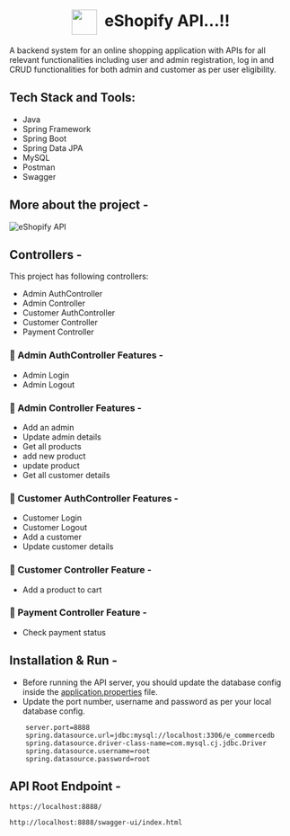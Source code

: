 <!-- <h1 align="center">eShopify API...!!</h1> -->
<h1 align="center"><img align="center" height="45" src="https://user-images.githubusercontent.com/102204260/224464817-55d9a792-44bf-4b73-9406-7f1c4c815071.png"> &nbsp;eShopify API...!! </h1>

A backend system for an online shopping application with APIs for all relevant functionalities including user and admin registration, log in and CRUD functionalities for both admin and customer as per user eligibility. 

## Tech Stack and Tools:

* Java
* Spring Framework
* Spring Boot
* Spring Data JPA
* MySQL
* Postman
* Swagger

<!-- <p align="center">
  <img src="https://img.shields.io/badge/Java-ED8B00?style=for-the-badge&logo=java&logoColor=white" alt="java" />
  <img src="https://img.shields.io/badge/MySQL-005C84?style=for-the-badge&logo=mysql&logoColor=white" alt="mysql" />
</p> -->



## More about the project -
![eShopify API](https://user-images.githubusercontent.com/102204260/224464918-f0be9856-a3cd-4073-ae90-08dca8309e16.png)
<br />

## Controllers -

This project has following controllers:

- Admin AuthController
- Admin Controller
- Customer AuthController
- Customer Controller
- Payment Controller

### 🚀 Admin AuthController Features -
- Admin Login
- Admin Logout

### 🚀 Admin Controller Features -
- Add an admin
- Update admin details
- Get all products 
- add new product
- update product
- Get all customer details

### 🚀 Customer AuthController Features -
- Customer Login
- Customer Logout
- Add a customer
- Update customer details 

### 🚀 Customer Controller Feature -
- Add a product to cart

### 🚀 Payment Controller Feature -
- Check payment status


## Installation & Run -

* Before running the API server, you should update the database config inside the [application.properties](https://github.com/spp96/E-commerce_API/blob/main/E-Commerce_RestAPI/src/main/resources/application.properties) file. 
* Update the port number, username and password as per your local database config.

```
    server.port=8888
    spring.datasource.url=jdbc:mysql://localhost:3306/e_commercedb
    spring.datasource.driver-class-name=com.mysql.cj.jdbc.Driver
    spring.datasource.username=root
    spring.datasource.password=root
```

## API Root Endpoint -
```
https://localhost:8888/
```
```
http://localhost:8888/swagger-ui/index.html
```
